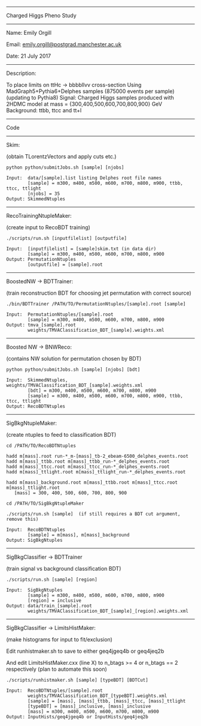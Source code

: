 ******************************************************************************************************************

Charged Higgs Pheno Study

******************************************************************************************************************

Name: Emily Orgill

Email: emily.orgill@postgrad.manchester.ac.uk

Date: 21 July 2017

******************************************************************************************************************

Description:

To place limits on ttHc -> bbbbllvv cross-section
Using MadGraph5+Pythia6+Delphes samples (875000 events per sample) (updating to Pythia8)
Signal: Charged Higgs samples produced with 2HDMC model at mass = {300,400,500,600,700,800,900} GeV
Background: ttbb, ttcc and tt+l

******************************************************************************************************************

Code

******************************************************************************************************************

Skim:

(obtain TLorentzVectors and apply cuts etc.)

    python python/submitJobs.sh [sample] [njobs]

    Input:  data/[sample].list listing Delphes root file names
            [sample] = m300, m400, m500, m600, m700, m800, m900, ttbb, ttcc, ttlight
            [njobs] = 35
    Output: SkimmedNtuples

******************************************************************************************************************

RecoTrainingNtupleMaker:

(create input to RecoBDT training)

    ./scripts/run.sh [inputfilelist] [outputfile]

    Input:  [inputfilelist] = [sample]skim.txt (in data dir)
            [sample] = m300, m400, m500, m600, m700, m800, m900
    Output: PermutationNtuples
            [outputfile] = [sample].root

******************************************************************************************************************

BoostedNW -> BDTTrainer:

(train reconstruction BDT for choosing jet permutation with correct source)

    ./bin/BDTTrainer /PATH/TO/PermutationNtuples/[sample].root [sample]

    Input:  PermutationNtuples/[sample].root
            [sample] = m300, m400, m500, m600, m700, m800, m900
    Output: tmva_[sample].root
            weights/TMVAClassification_BDT_[sample].weights.xml

******************************************************************************************************************
Boosted NW -> BNWReco:

(contains NW solution for permutation chosen by BDT)

    python python/submitJobs.sh [sample] [njobs] [bdt]

    Input:  SkimmedNtuples, weights/TMVAClassification_BDT_[sample].weights.xml
            [bdt] = m300, m400, m500, m600, m700, m800, m900
            [sample] = m300, m400, m500, m600, m700, m800, m900, ttbb, ttcc, ttlight
    Output: RecoBDTNtuples

******************************************************************************************************************

SigBkgNtupleMaker:

(create ntuples to feed to classification BDT)

    cd /PATH/TO/RecoBDTNtuples

    hadd m[mass].root run-*_m-[mass]_tb-2_ebeam-6500_delphes_events.root
    hadd m[mass]_ttbb.root m[mass]_ttbb_run-*_delphes_events.root
    hadd m[mass]_ttcc.root m[mass]_ttcc_run-*_delphes_events.root
    hadd m[mass]_ttlight.root m[mass]_ttlight_run-*_delphes_events.root

    hadd m[mass]_background.root m[mass]_ttbb.root m[mass]_ttcc.root m[mass]_ttlight.root
       [mass] = 300, 400, 500, 600, 700, 800, 900

    cd /PATH/TO/SigBkgNtupleMaker

    ./scripts/run.sh [sample]  (if still requires a BDT cut argument, remove this)

    Input:  RecoBDTNtuples
            [sample] = m[mass], m[mass]_background
    Output: SigBkgNtuples

******************************************************************************************************************

SigBkgClassifier -> BDTTrainer

(train signal vs background classification BDT)

    ./scripts/run.sh [sample] [region]

    Input:  SigBkgNtuples
            [sample] = m300, m400, m500, m600, m700, m800, m900
            [region] = inclusive
    Output: data/train_[sample].root
            weights/TMVAClassification_BDT_[sample]_[region].weights.xml

******************************************************************************************************************

SigBkgClassifier -> LimitsHistMaker:

(make histograms for input to fit/exclusion)

Edit runhistmaker.sh to save to either geq4jgeq4b or geq4jeq2b

And edit LimitsHistMaker.cxx (line X) to n_btags >= 4 or n_btags == 2 respectively (plan to automate this soon)

    ./scripts/runhistmaker.sh [sample] [typeBDT] [BDTCut]

    Input:  RecoBDTNtuples/[sample].root
            weights/TMVAClassification_BDT_[typeBDT].weights.xml
            [sample] = [mass], [mass]_ttbb, [mass]_ttcc, [mass]_ttlight
            [typeBDT] = [mass]_inclusive, [mass]_inclusive
            [mass] = m300, m400, m500, m600, m700, m800, m900
    Output: InputHists/geq4jgeq4b or InputHists/geq4jeq2b
